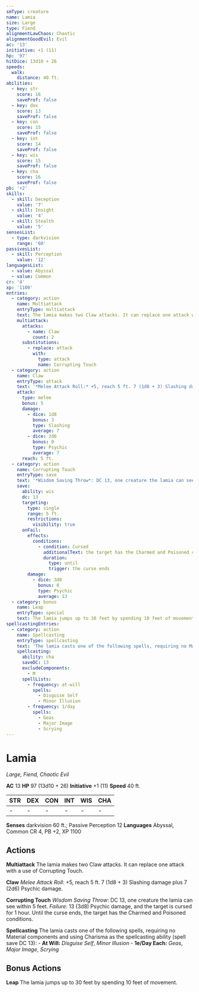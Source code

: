 ```yaml
---
smType: creature
name: Lamia
size: Large
type: Fiend
alignmentLawChaos: Chaotic
alignmentGoodEvil: Evil
ac: '13'
initiative: +1 (11)
hp: '97'
hitDice: 13d10 + 26
speeds:
  walk:
    distance: 40 ft.
abilities:
  - key: str
    score: 16
    saveProf: false
  - key: dex
    score: 13
    saveProf: false
  - key: con
    score: 15
    saveProf: false
  - key: int
    score: 14
    saveProf: false
  - key: wis
    score: 15
    saveProf: false
  - key: cha
    score: 16
    saveProf: false
pb: '+2'
skills:
  - skill: Deception
    value: '7'
  - skill: Insight
    value: '4'
  - skill: Stealth
    value: '5'
sensesList:
  - type: darkvision
    range: '60'
passivesList:
  - skill: Perception
    value: '12'
languagesList:
  - value: Abyssal
  - value: Common
cr: '4'
xp: '1100'
entries:
  - category: action
    name: Multiattack
    entryType: multiattack
    text: The lamia makes two Claw attacks. It can replace one attack with a use of Corrupting Touch.
    multiattack:
      attacks:
        - name: Claw
          count: 2
      substitutions:
        - replace: attack
          with:
            type: attack
            name: Corrupting Touch
  - category: action
    name: Claw
    entryType: attack
    text: '*Melee Attack Roll:* +5, reach 5 ft. 7 (1d8 + 3) Slashing damage plus 7 (2d6) Psychic damage.'
    attack:
      type: melee
      bonus: 5
      damage:
        - dice: 1d8
          bonus: 3
          type: Slashing
          average: 7
        - dice: 2d6
          bonus: 0
          type: Psychic
          average: 7
      reach: 5 ft.
  - category: action
    name: Corrupting Touch
    entryType: save
    text: '*Wisdom Saving Throw*: DC 13, one creature the lamia can see within 5 feet. *Failure:*  13 (3d8) Psychic damage, and the target is cursed for 1 hour. Until the curse ends, the target has the Charmed and Poisoned conditions.'
    save:
      ability: wis
      dc: 13
      targeting:
        type: single
        range: 5 ft.
        restrictions:
          visibility: true
      onFail:
        effects:
          conditions:
            - condition: Cursed
              additionalText: the target has the Charmed and Poisoned conditions
              duration:
                type: until
                trigger: the curse ends
        damage:
          - dice: 3d8
            bonus: 0
            type: Psychic
            average: 13
  - category: bonus
    name: Leap
    entryType: special
    text: The lamia jumps up to 30 feet by spending 10 feet of movement.
spellcastingEntries:
  - category: action
    name: Spellcasting
    entryType: spellcasting
    text: 'The lamia casts one of the following spells, requiring no Material components and using Charisma as the spellcasting ability (spell save DC 13): - **At Will:** *Disguise Self*, *Minor Illusion* - **1e/Day Each:** *Geas*, *Major Image*, *Scrying*'
    spellcasting:
      ability: cha
      saveDC: 13
      excludeComponents:
        - M
      spellLists:
        - frequency: at-will
          spells:
            - Disguise Self
            - Minor Illusion
        - frequency: 1/day
          spells:
            - Geas
            - Major Image
            - Scrying
---
```


# Lamia
*Large, Fiend, Chaotic Evil*

**AC** 13
**HP** 97 (13d10 + 26)
**Initiative** +1 (11)
**Speed** 40 ft.

| STR | DEX | CON | INT | WIS | CHA |
| --- | --- | --- | --- | --- | --- |
| - | - | - | - | - | - |

**Senses** darkvision 60 ft.; Passive Perception 12
**Languages** Abyssal, Common
CR 4, PB +2, XP 1100

## Actions

**Multiattack**
The lamia makes two Claw attacks. It can replace one attack with a use of Corrupting Touch.

**Claw**
*Melee Attack Roll:* +5, reach 5 ft. 7 (1d8 + 3) Slashing damage plus 7 (2d6) Psychic damage.

**Corrupting Touch**
*Wisdom Saving Throw*: DC 13, one creature the lamia can see within 5 feet. *Failure:*  13 (3d8) Psychic damage, and the target is cursed for 1 hour. Until the curse ends, the target has the Charmed and Poisoned conditions.

**Spellcasting**
The lamia casts one of the following spells, requiring no Material components and using Charisma as the spellcasting ability (spell save DC 13): - **At Will:** *Disguise Self*, *Minor Illusion* - **1e/Day Each:** *Geas*, *Major Image*, *Scrying*

## Bonus Actions

**Leap**
The lamia jumps up to 30 feet by spending 10 feet of movement.
